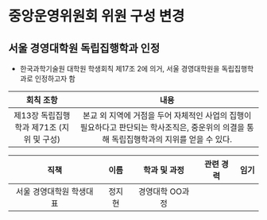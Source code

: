 중앙운영위원회 위원 구성 변경
===

## 서울 경영대학원 독립집행학과 인정
- 한국과학기술원 대학원 학생회칙 제17조 2에 의거, 서울 경영대학원을 독립집행학과로 인정하고자 함

|  회칙 조항  |  내용 |
|:---:|:---:|
| 제13장 독립집행학과 제71조 (지위 및 구성) | 본교 외 지역에 거점을 두어 자체적인 사업의 집행이 필요하다고 판단되는 학사조직은, 중운위의 의결을 통해 독립집행학과의 지위를 얻을 수 있다.|

| 직책 | 이름 | 학과 및 과정 | 관련 경력 | 임기 | 
|:---:|:---:|:---:|:---:|:---:|
| 서울 경영대학원 학생대표 | 정지현 | 경영대학 OO과정 |   |   | 
